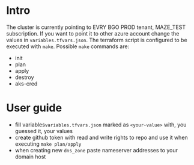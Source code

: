 # Intro
The cluster is currently pointing to EVRY BGO PROD tenant, MAZE_TEST subscription. If you want to point it to other azure account change the values in `variables.tfvars.json`.
The terraform script is configured to be executed with `make`. Possible `make` commands are:
- init
- plan
- apply
- destroy
- aks-cred

# User guide
- fill variables`variables.tfvars.json` marked as `<your-value>` with, you guessed it, your values
- create github token with read and write rights to repo and use it when executing `make plan/apply`
- when creating new `dns_zone` paste nameserver addresses to your domain host
